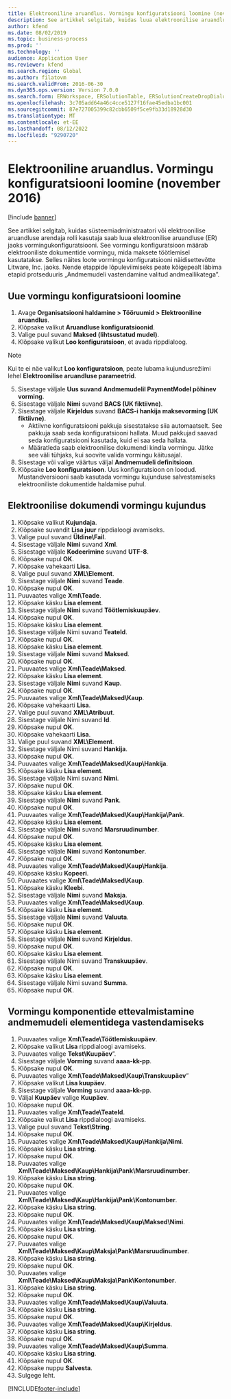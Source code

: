 ```yaml
---
title: Elektrooniline aruandlus. Vormingu konfiguratsiooni loomine (november 2016)
description: See artikkel selgitab, kuidas luua elektroonilise aruandluse (ER) jaoks vormingukonfiguratsiooni.
author: kfend
ms.date: 08/02/2019
ms.topic: business-process
ms.prod: ''
ms.technology: ''
audience: Application User
ms.reviewer: kfend
ms.search.region: Global
ms.author: filatovm
ms.search.validFrom: 2016-06-30
ms.dyn365.ops.version: Version 7.0.0
ms.search.form: ERWorkspace, ERSolutionTable, ERSolutionCreateDropDialog, EROperationDesigner, ERComponentTypeDropDialog
ms.openlocfilehash: 3c705add64a46c4cce5127f16fae45edba1bc001
ms.sourcegitcommit: 87e727005399c82cbb6509f5ce9fb33d18928d30
ms.translationtype: MT
ms.contentlocale: et-EE
ms.lasthandoff: 08/12/2022
ms.locfileid: "9290720"
---
```

# <a name="er-create-a-format-configuration-november-2016"></a>Elektrooniline aruandlus. Vormingu konfiguratsiooni loomine (november 2016)

[!include [banner](../../includes/banner.md)]

See artikkel selgitab, kuidas süsteemiadministraatori või elektroonilise aruandluse arendaja rolli kasutaja saab luua elektroonilise aruandluse (ER) jaoks vormingukonfiguratsiooni. See vormingu konfiguratsioon määrab elektrooniliste dokumentide vormingu, mida maksete töötlemisel kasutatakse. Selles näites loote vormingu konfiguratsiooni näidisettevõtte Litware, Inc. jaoks. Nende etappide lõpuleviimiseks peate kõigepealt läbima etapid protseduuris „Andmemudeli vastendamine valitud andmeallikatega”.


## <a name="create-a-new-format-configuration"></a>Uue vormingu konfiguratsiooni loomine
1. Avage **Organisatsiooni haldamine > Tööruumid > Elektrooniline aruandlus**.
2. Klõpsake valikut **Aruandluse konfiguratsioonid**.
3. Valige puul suvand **Maksed (lihtsustatud mudel)**.
4. Klõpsake valikut **Loo konfiguratsioon**, et avada rippdialoog.

 > [!NOTE]
 > Kui te ei näe valikut **Loo konfiguratsioon**, peate lubama kujundusrežiimi lehel **Elektroonilise aruandluse parameetrid**. 
 
5. Sisestage väljale **Uus suvand** **Andmemudelil PaymentModel põhinev vorming**.
6. Sisestage väljale **Nimi** suvand **BACS (UK fiktiivne)**.
7. Sisestage väljale **Kirjeldus** suvand **BACS-i hankija maksevorming (UK fiktiivne)**.
    * Aktiivne konfiguratsiooni pakkuja sisestatakse siia automaatselt. See pakkuja saab seda konfiguratsiooni hallata. Muud pakkujad saavad seda konfiguratsiooni kasutada, kuid ei saa seda hallata.  
    * Määratleda saab elektroonilise dokumendi kindla vormingu. Jätke see väli tühjaks, kui soovite valida vormingu käitusajal.  
8. Sisestage või valige väärtus väljal **Andmemudeli definitsioon**.
9. Klõpsake **Loo konfiguratsioon**. Uus konfiguratsioon on loodud. Mustandversiooni saab kasutada vormingu kujunduse salvestamiseks elektrooniliste dokumentide haldamise puhul.  

## <a name="design-the-format-of-an-electronic-document"></a>Elektroonilise dokumendi vormingu kujundus
1. Klõpsake valikut **Kujundaja**.
2. Klõpsake suvandit **Lisa juur** rippdialoogi avamiseks.
3. Valige puul suvand **Üldine\Fail**.
4. Sisestage väljale **Nimi** suvand **Xml**.
5. Sisestage väljale **Kodeerimine** suvand **UTF-8**.
6. Klõpsake nupul **OK**.
7. Klõpsake vahekaarti **Lisa**.
8. Valige puul suvand **XML\Element**.
9. Sisestage väljale **Nimi** suvand **Teade**.
10. Klõpsake nupul **OK**.
11. Puuvaates valige **Xml\Teade**.
12. Klõpsake käsku **Lisa element**.
13. Sisestage väljale **Nimi** suvand **Töötlemiskuupäev**.
14. Klõpsake nupul **OK**.
15. Klõpsake käsku **Lisa element**.
16. Sisestage väljale Nimi suvand **TeateId**.
17. Klõpsake nupul **OK**.
18. Klõpsake käsku **Lisa element**.
19. Sisestage väljale **Nimi** suvand **Maksed**.
20. Klõpsake nupul **OK**.
21. Puuvaates valige **Xml\Teade\Maksed**.
22. Klõpsake käsku **Lisa element**.
23. Sisestage väljale **Nimi** suvand **Kaup**.
24. Klõpsake nupul **OK**.
25. Puuvaates valige **Xml\Teade\Maksed\Kaup**.
26. Klõpsake vahekaarti **Lisa**.
27. Valige puul suvand **XML\Atribuut**.
28. Sisestage väljale Nimi suvand **Id**.
29. Klõpsake nupul **OK**.
30. Klõpsake vahekaarti **Lisa**.
31. Valige puul suvand **XML\Element**.
32. Sisestage väljale Nimi suvand **Hankija**.
33. Klõpsake nupul **OK**.
34. Puuvaates valige **Xml\Teade\Maksed\Kaup\Hankija**.
35. Klõpsake käsku **Lisa element**.
36. Sisestage väljale Nimi suvand **Nimi**.
37. Klõpsake nupul **OK**.
38. Klõpsake käsku **Lisa element**.
39. Sisestage väljale **Nimi** suvand **Pank**.
40. Klõpsake nupul **OK**.
41. Puuvaates valige **Xml\Teade\Maksed\Kaup\Hankija\Pank**.
42. Klõpsake käsku **Lisa element**.
43. Sisestage väljale **Nimi** suvand **Marsruudinumber**.
44. Klõpsake nupul **OK**.
45. Klõpsake käsku **Lisa element**.
46. Sisestage väljale **Nimi** suvand **Kontonumber**.
47. Klõpsake nupul **OK**.
48. Puuvaates valige **Xml\Teade\Maksed\Kaup\Hankija**.
49. Klõpsake käsku **Kopeeri**.
50. Puuvaates valige **Xml\Teade\Maksed\Kaup**.
51. Klõpsake käsku **Kleebi**.
52. Sisestage väljale **Nimi** suvand **Maksja**.
53. Puuvaates valige **Xml\Teade\Maksed\Kaup**.
54. Klõpsake käsku **Lisa element**.
55. Sisestage väljale **Nimi** suvand **Valuuta**.
56. Klõpsake nupul **OK**.
57. Klõpsake käsku **Lisa element**.
58. Sisestage väljale **Nimi** suvand **Kirjeldus**.
59. Klõpsake nupul **OK**.
60. Klõpsake käsku **Lisa element**.
61. Sisestage väljale Nimi suvand **Transkuupäev**.
62. Klõpsake nupul **OK**.
63. Klõpsake käsku **Lisa element**.
64. Sisestage väljale Nimi suvand **Summa**.
65. Klõpsake nupul **OK**.

## <a name="prepare-format-components-for-mapping-to-data-model-elements"></a>Vormingu komponentide ettevalmistamine andmemudeli elementidega vastendamiseks
1. Puuvaates valige **Xml\Teade\Töötlemiskuupäev**.
2. Klõpsake valikut **Lisa** rippdialoogi avamiseks.
3. Puuvaates valige **Tekst\Kuupäev**”.
4. Sisestage väljale **Vorming** suvand **aaaa-kk-pp**.
5. Klõpsake nupul **OK**.
6. Puuvaates valige **Xml\Teade\Maksed\Kaup\Transkuupäev**”
7. Klõpsake valikut **Lisa kuupäev**.
8. Sisestage väljale **Vorming** suvand **aaaa-kk-pp**.
9. Väljal **Kuupäev** valige **Kuupäev**.
10. Klõpsake nupul **OK**.
11. Puuvaates valige **Xml\Teade\TeateId**.
12. Klõpsake valikut **Lisa** rippdialoogi avamiseks.
13. Valige puul suvand **Tekst\String**.
14. Klõpsake nupul **OK**.
15. Puuvaates valige **Xml\Teade\Maksed\Kaup\Hankija\Nimi**.
16. Klõpsake käsku **Lisa string**.
17. Klõpsake nupul **OK**.
18. Puuvaates valige **Xml\Teade\Maksed\Kaup\Hankija\Pank\Marsruudinumber**.
19. Klõpsake käsku **Lisa string**.
20. Klõpsake nupul **OK**.
21. Puuvaates valige **Xml\Teade\Maksed\Kaup\Hankija\Pank\Kontonumber**.
22. Klõpsake käsku **Lisa string**.
23. Klõpsake nupul **OK**.
24. Puuvaates valige **Xml\Teade\Maksed\Kaup\Maksed\Nimi**.
25. Klõpsake käsku **Lisa string**.
26. Klõpsake nupul **OK**.
27. Puuvaates valige **Xml\Teade\Maksed\Kaup\Maksja\Pank\Marsruudinumber**.
28. Klõpsake käsku **Lisa string**.
29. Klõpsake nupul **OK**.
30. Puuvaates valige **Xml\Teade\Maksed\Kaup\Maksja\Pank\Kontonumber**.
31. Klõpsake käsku **Lisa string**.
32. Klõpsake nupul **OK**.
33. Puuvaates valige **Xml\Teade\Maksed\Kaup\Valuuta**.
34. Klõpsake käsku **Lisa string**.
35. Klõpsake nupul **OK**.
36. Puuvaates valige **Xml\Teade\Maksed\Kaup\Kirjeldus**.
37. Klõpsake käsku **Lisa string**.
38. Klõpsake nupul **OK**.
39. Puuvaates valige **Xml\Teade\Maksed\Kaup\Summa**.
40. Klõpsake käsku **Lisa string**.
41. Klõpsake nupul **OK**.
42. Klõpsake nuppu **Salvesta**.
43. Sulgege leht.



[!INCLUDE[footer-include](../../../../includes/footer-banner.md)]
